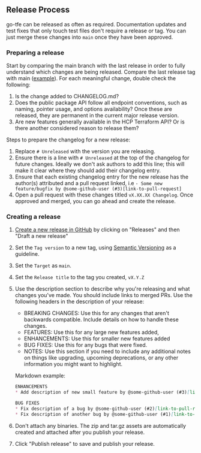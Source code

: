 ## Release Process

go-tfe can be released as often as required. Documentation updates and test fixes that only touch test files don't require a release or tag. You can just merge these changes into `main` once they have been approved.

### Preparing a release

Start by comparing the main branch with the last release in order to fully understand which changes are being released. Compare the last release tag with main ([example](https://github.com/hashicorp/go-tfe/compare/v1.5.0...main)). For each meaningful change, double check the following:

1. Is the change added to CHANGELOG.md?
2. Does the public package API follow all endpoint conventions, such as naming, pointer usage, and options availability? Once these are released, they are permanent in the current major release version.
3. Are new features generally available in the HCP Terraform API? Or is there another considered reason to release them?

Steps to prepare the changelog for a new release:

1. Replace `# Unreleased` with the version you are releasing.
2. Ensure there is a line with `# Unreleased` at the top of the changelog for future changes. Ideally we don't ask authors to add this line; this will make it clear where they should add their changelog entry.
3. Ensure that each existing changelog entry for the new release has the author(s) attributed and a pull request linked, i.e `- Some new feature/bugfix by @some-github-user (#3)[link-to-pull-request]`
4. Open a pull request with these changes titled `vX.XX.XX Changelog`. Once approved and merged, you can go ahead and create the release.

### Creating a release

1. [Create a new release in GitHub](https://help.github.com/en/github/administering-a-repository/creating-releases) by clicking on "Releases" and then "Draft a new release"
2. Set the `Tag version` to a new tag, using [Semantic Versioning](https://semver.org/) as a guideline.
3. Set the `Target` as `main`.
4. Set the `Release title` to the tag you created, `vX.Y.Z`
5. Use the description section to describe why you're releasing and what changes you've made. You should include links to merged PRs. Use the following headers in the description of your release:
   - BREAKING CHANGES: Use this for any changes that aren't backwards compatible. Include details on how to handle these changes.
   - FEATURES: Use this for any large new features added,
   - ENHANCEMENTS: Use this for smaller new features added
   - BUG FIXES: Use this for any bugs that were fixed.
   - NOTES: Use this section if you need to include any additional notes on things like upgrading, upcoming deprecations, or any other information you might want to highlight.

   Markdown example:

   ```markdown
   ENHANCEMENTS
   * Add description of new small feature by @some-github-user (#3)[link-to-pull-request]

   BUG FIXES
   * Fix description of a bug by @some-github-user (#2)[link-to-pull-request]
   * Fix description of another bug by @some-github-user (#1)[link-to-pull-request]
   ```

6. Don't attach any binaries. The zip and tar.gz assets are automatically created and attached after you publish your release.
7. Click "Publish release" to save and publish your release.
